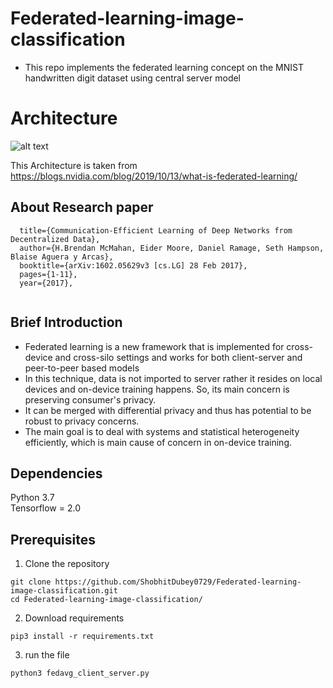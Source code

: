 
# Federated-learning-image-classification
- This repo implements the federated learning concept on the MNIST handwritten digit dataset using central server model<br>
# Architecture
![alt text](https://blogs.nvidia.com/wp-content/uploads/2019/10/federated_learning_animation_still_white.png)

This Architecture is taken from https://blogs.nvidia.com/blog/2019/10/13/what-is-federated-learning/
## About Research paper
```
  title={Communication-Efficient Learning of Deep Networks from Decentralized Data},
  author={H.Brendan McMahan, Eider Moore, Daniel Ramage, Seth Hampson, Blaise Aguera y Arcas},
  booktitle={arXiv:1602.05629v3 [cs.LG] 28 Feb 2017},
  pages={1-11},
  year={2017},
  
```
## Brief Introduction
- Federated learning is a new framework that is implemented for cross-device and cross-silo settings and works for both client-server and peer-to-peer based models
- In this technique, data is not imported to server rather it resides on local devices and on-device training happens. So, its main concern is preserving consumer's privacy.
- It can be merged with differential privacy and thus has potential to be robust to privacy concerns.
- The main goal is to deal with systems and statistical heterogeneity efficiently, which is main cause of concern in on-device training.

## Dependencies
Python 3.7<br>
Tensorflow = 2.0


## Prerequisites
1. Clone the repository
```
git clone https://github.com/ShobhitDubey0729/Federated-learning-image-classification.git
cd Federated-learning-image-classification/
```
2. Download requirements
 ```
pip3 install -r requirements.txt
```
3. run the file
```
python3 fedavg_client_server.py
```




